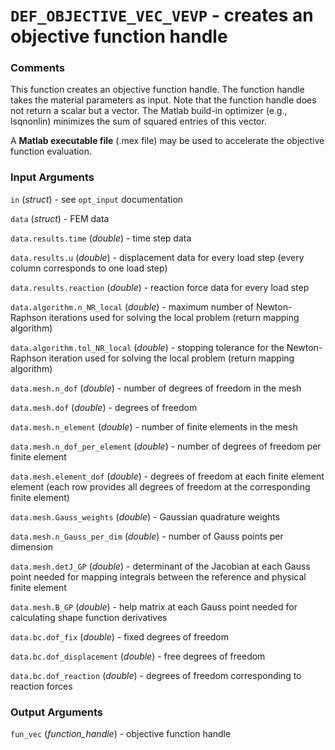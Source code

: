 # `DEF_OBJECTIVE_VEC_VEVP` - creates an objective function handle
###  Comments
This function creates an objective function handle. The function handle
takes the material parameters as input. Note that the function handle
does not return a scalar but a vector. The Matlab build-in optimizer
(e.g., lsqnonlin) minimizes the sum of squared entries of this vector.

A __Matlab executable file__ (.mex file) may be used to accelerate the
objective function evaluation.

###  Input Arguments
`in` (_struct_) - see `opt_input` documentation

`data` (_struct_) - FEM data

`data.results.time` (_double_) - time step data

`data.results.u` (_double_) - displacement data for every load step
(every column corresponds to one load step)

`data.results.reaction` (_double_) - reaction force data for every load
step

`data.algorithm.n_NR_local` (_double_) - maximum number of Newton-Raphson
iterations used for solving the local problem (return mapping algorithm)

`data.algorithm.tol_NR_local` (_double_) - stopping tolerance for the
Newton-Raphson iteration used for solving the local problem (return
mapping algorithm)

`data.mesh.n_dof` (_double_) - number of degrees of freedom in the mesh

`data.mesh.dof` (_double_) - degrees of freedom

`data.mesh.n_element` (_double_) - number of finite elements in the mesh

`data.mesh.n_dof_per_element` (_double_) - number of degrees of freedom
per finite element

`data.mesh.element_dof` (_double_) - degrees of freedom at each finite
element element (each row provides all degrees of freedom at the
corresponding finite element)

`data.mesh.Gauss_weights` (_double_) - Gaussian quadrature weights

`data.mesh.n_Gauss_per_dim` (_double_) - number of Gauss points per
dimension

`data.mesh.detJ_GP` (_double_) - determinant of the Jacobian at each
Gauss point needed for mapping integrals between the reference and
physical finite element

`data.mesh.B_GP` (_double_) - help matrix at each Gauss point needed for
calculating shape function derivatives

`data.bc.dof_fix` (_double_) - fixed degrees of freedom

`data.bc.dof_displacement` (_double_) - free degrees of freedom

`data.bc.dof_reaction` (_double_) - degrees of freedom corresponding to
reaction forces

###  Output Arguments
`fun_vec` (*function_handle*) - objective function handle

